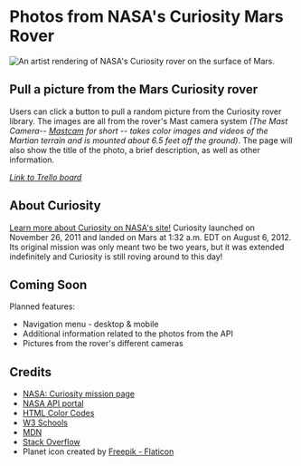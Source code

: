 # Photos from NASA's Curiosity Mars Rover

![An artist rendering of NASA's Curiosity rover on the surface of Mars.](https://github.com/elliotvhill/u1_JS_project_NASA/blob/3da177e9084cf6fbebd8803659d1ff619854c2c3/mars-curiosity.jpeg)

## Pull a picture from the Mars Curiosity rover
Users can click a button to pull a random picture from the Curiosity rover library. The images are all from the rover's Mast camera system _(The Mast Camera-- [Mastcam](https://mars.nasa.gov/msl/spacecraft/instruments/mastcam/) for short -- takes color images and videos of the Martian terrain and is mounted about 6.5 feet off the ground)_. The page will also show the title of the photo, a brief description, as well as other information.

_[Link to Trello board](https://trello.com/b/BA185fty/u1-project)_

## About Curiosity
[Learn more about Curiosity on NASA's site!](https://mars.nasa.gov/msl/home/)
Curiosity launched on November 26, 2011 and landed on Mars at 1:32 a.m. EDT on August 6, 2012. Its original mission was only meant two be two years, but it was extended indefinitely and Curiosity is still roving around to this day!

## Coming Soon
Planned features:
* Navigation menu - desktop & mobile
* Additional information related to the photos from the API
* Pictures from the rover's different cameras

## Credits
* [NASA: Curiosity mission page](https://mars.nasa.gov/msl/mission/overview/)
* [NASA API portal](https://api.nasa.gov/)
* [HTML Color Codes](https://htmlcolorcodes.com/color-chart/)
* [W3 Schools](https://www.w3schools.com/)
* [MDN](https://developer.mozilla.org/en-US/)
* [Stack Overflow](https://stackoverflow.com/)
* Planet icon created by [Freepik - Flaticon](https://www.flaticon.com/free-icon/mars_547417)
